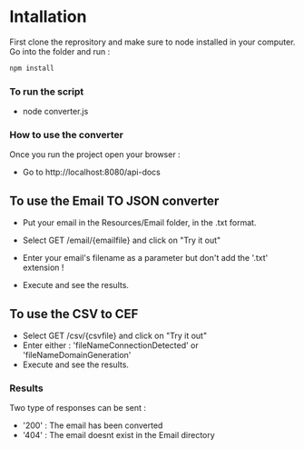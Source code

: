 # Intallation
First clone the reprository and make sure to node installed in your computer. Go into the folder and run : 

```bash
npm install
```

### To run the script
- node converter.js

### How to use the converter
Once you run the project open your browser :

- Go to  http://localhost:8080/api-docs


## To use the Email TO JSON converter

- Put your email in the Resources/Email folder, in the .txt format.

- Select GET /email/{emailfile} and click on "Try it out"
- Enter your email's filename as a parameter but don't add the '.txt' extension !
- Execute and see the results.


## To use the CSV to CEF

- Select GET /csv/{csvfile} and click on "Try it out"
- Enter either : 'fileNameConnectionDetected' or 'fileNameDomainGeneration'
- Execute and see the results.

### Results


Two type of responses can be sent :

- '200' : The email has been converted
- '404' : The email doesnt exist in the Email directory
